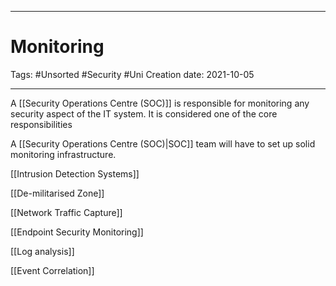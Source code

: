 -----------------------------------------------
# Monitoring
Tags:  #Unsorted #Security #Uni 
Creation date: 2021-10-05

-----------------------------------------------

A [[Security Operations Centre (SOC)]] is responsible for monitoring any security aspect of the IT system. It is considered one of the core responsibilities 

A [[Security Operations Centre (SOC)|SOC]] team will have to set up solid monitoring infrastructure.

[[Intrusion Detection Systems]]

[[De-militarised Zone]]

[[Network Traffic Capture]]

[[Endpoint Security Monitoring]]

[[Log analysis]]

[[Event Correlation]]



